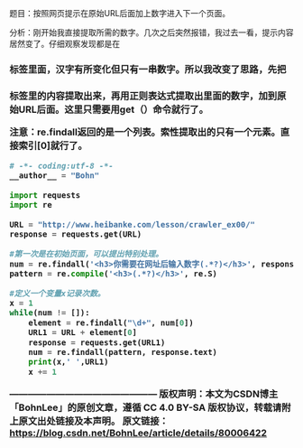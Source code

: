 题目：按照网页提示在原始URL后面加上数字进入下一个页面。

分析：刚开始我直接提取所需的数字。几次之后突然报错，我过去一看，提示内容居然变了。仔细观察发现都是在<h3>标签里面，汉字有所变化但只有一串数字。所以我改变了思路，先把<h3>标签里的内容提取出来，再用正则表达式提取出里面的数字，加到原始URL后面。这里只需要用get（）命令就行了。

注意：re.findall返回的是一个列表。索性提取出的只有一个元素。直接索引[0]就行了。

```python
# -*- coding:utf-8 -*-
__author__ = "Bohn"
 
import requests
import re
 
URL = "http://www.heibanke.com/lesson/crawler_ex00/"
response = requests.get(URL)
 
#第一次是在初始页面，可以提出特别处理。
num = re.findall('<h3>你需要在网址后输入数字(.*?)</h3>', response.text, re.S)
pattern = re.compile('<h3>(.*?)</h3>', re.S)
 
#定义一个变量x记录次数。
x = 1
while(num != []):
    element = re.findall("\d+", num[0])
    URL1 = URL + element[0]
    response = requests.get(URL1)
    num = re.findall(pattern, response.text)
    print(x,' ',URL1)
    x += 1
```

————————————————
版权声明：本文为CSDN博主「BohnLee」的原创文章，遵循 CC 4.0 BY-SA 版权协议，转载请附上原文出处链接及本声明。
原文链接：https://blog.csdn.net/BohnLee/article/details/80006422